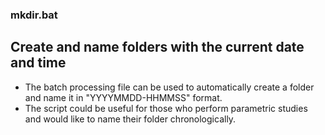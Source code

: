 ### mkdir.bat

## Create and name folders with the current date and time
 
 - The batch processing file can be used to automatically create a folder and name it in "YYYYMMDD-HHMMSS" format.   
 - The script could be useful for those who perform parametric studies and would like to name their folder chronologically.  
